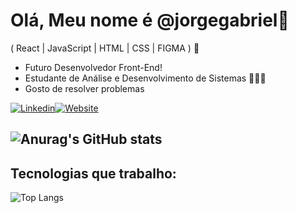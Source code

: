 # Olá, Meu nome é @jorgegabriel👋
( React | JavaScript | HTML | CSS | FIGMA ) 🚀
- Futuro Desenvolvedor Front-End!
- Estudante de Análise e Desenvolvimento de Sistemas 👨🏻‍💻
- Gosto de resolver problemas

[![Linkedin](https://img.shields.io/badge/LinkedIn-0077B5?style=for-the-badge&logo=linkedin&logoColor=white)](https://www.linkedin.com/in/jorge-gabriel-48537a1b2)[![Website](https://img.shields.io/badge/website-000000?style=for-the-badge&logo=About.me&logoColor=white)](https://jorgegabrie.github.io/Portifolio/)

![Anurag's GitHub stats](https://github-readme-stats.vercel.app/api?username=jorgegabrie&show_icons=true&theme=merko)
----------------------------------------------------
## Tecnologias que trabalho:

![Top Langs](https://github-readme-stats.vercel.app/api/top-langs/?username=jorgegabrie&layout=compact)

